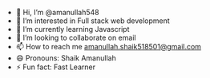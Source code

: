 - 👋 Hi, I’m @amanullah548
- 👀 I’m interested in Full stack web development
- 🌱 I’m currently learning Javascript
- 💞️ I’m looking to collaborate on email
- 📫 How to reach me amanullah.shaik518501@gmail.com
- 😄 Pronouns: Shaik Amanullah
- ⚡ Fun fact: Fast Learner

<!---
amanullah548/amanullah548 is a ✨ special ✨ repository because its `README.md` (this file) appears on your GitHub profile.
You can click the Preview link to take a look at your changes.
--->
